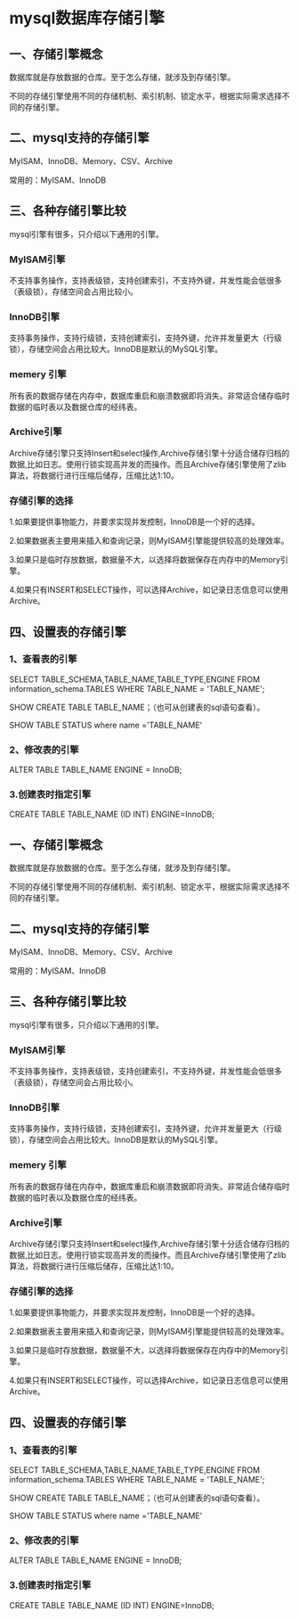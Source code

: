 # mysql数据库存储引擎

## 一、存储引擎概念

数据库就是存放数据的仓库。至于怎么存储，就涉及到存储引擎。

不同的存储引擎使用不同的存储机制、索引机制、锁定水平，根据实际需求选择不同的存储引擎。

## 二、mysql支持的存储引擎

MyISAM、InnoDB、Memory、CSV、Archive

常用的：MyISAM、InnoDB

## 三、各种存储引擎比较

mysql引擎有很多，只介绍以下通用的引擎。

### MyISAM引擎

不支持事务操作，支持表级锁，支持创建索引，不支持外键，并发性能会低很多（表级锁），存储空间会占用比较小。

### InnoDB引擎

支持事务操作，支持行级锁，支持创建索引，支持外键，允许并发量更大（行级锁），存储空间会占用比较大。InnoDB是默认的MySQL引擎。

### memery 引擎

所有表的数据存储在内存中，数据库重启和崩溃数据即将消失。非常适合储存临时数据的临时表以及数据仓库的经纬表。

### Archive引擎

Archive存储引擎只支持Insert和select操作,Archive存储引擎十分适合储存归档的数据,比如日志。使用行锁实现高并发的而操作。而且Archive存储引擎使用了zlib算法，将数据行进行压缩后储存，压缩比达1:10。

### 存储引擎的选择

1.如果要提供事物能力，并要求实现并发控制，InnoDB是一个好的选择。

2.如果数据表主要用来插入和查询记录，则MyISAM引擎能提供较高的处理效率。

3.如果只是临时存放数据，数据量不大，以选择将数据保存在内存中的Memory引擎。

4.如果只有INSERT和SELECT操作，可以选择Archive，如记录日志信息可以使用Archive。

## 四、设置表的存储引擎

### 1、查看表的引擎

SELECT TABLE_SCHEMA,TABLE_NAME,TABLE_TYPE,ENGINE FROM  information_schema.TABLES WHERE  TABLE_NAME = 'TABLE_NAME';

SHOW CREATE TABLE  TABLE_NAME；（也可从创建表的sql语句查看）。

SHOW TABLE STATUS where name ='TABLE_NAME'

### 2、修改表的引擎

ALTER TABLE TABLE_NAME ENGINE = InnoDB;

### 3.创建表时指定引擎

CREATE TABLE TABLE_NAME (ID INT) ENGINE=InnoDB;

## 一、存储引擎概念

数据库就是存放数据的仓库。至于怎么存储，就涉及到存储引擎。

不同的存储引擎使用不同的存储机制、索引机制、锁定水平，根据实际需求选择不同的存储引擎。

## 二、mysql支持的存储引擎

MyISAM、InnoDB、Memory、CSV、Archive

常用的：MyISAM、InnoDB

## 三、各种存储引擎比较

mysql引擎有很多，只介绍以下通用的引擎。

### MyISAM引擎

不支持事务操作，支持表级锁，支持创建索引，不支持外键，并发性能会低很多（表级锁），存储空间会占用比较小。

### InnoDB引擎

支持事务操作，支持行级锁，支持创建索引，支持外键，允许并发量更大（行级锁），存储空间会占用比较大。InnoDB是默认的MySQL引擎。

### memery 引擎

所有表的数据存储在内存中，数据库重启和崩溃数据即将消失。非常适合储存临时数据的临时表以及数据仓库的经纬表。

### Archive引擎

Archive存储引擎只支持Insert和select操作,Archive存储引擎十分适合储存归档的数据,比如日志。使用行锁实现高并发的而操作。而且Archive存储引擎使用了zlib算法，将数据行进行压缩后储存，压缩比达1:10。

### 存储引擎的选择

1.如果要提供事物能力，并要求实现并发控制，InnoDB是一个好的选择。

2.如果数据表主要用来插入和查询记录，则MyISAM引擎能提供较高的处理效率。

3.如果只是临时存放数据，数据量不大，以选择将数据保存在内存中的Memory引擎。

4.如果只有INSERT和SELECT操作，可以选择Archive，如记录日志信息可以使用Archive。

## 四、设置表的存储引擎

### 1、查看表的引擎

SELECT TABLE_SCHEMA,TABLE_NAME,TABLE_TYPE,ENGINE FROM  information_schema.TABLES WHERE  TABLE_NAME = 'TABLE_NAME';

SHOW CREATE TABLE  TABLE_NAME；（也可从创建表的sql语句查看）。

SHOW TABLE STATUS where name ='TABLE_NAME'

### 2、修改表的引擎

ALTER TABLE TABLE_NAME ENGINE = InnoDB;

### 3.创建表时指定引擎

CREATE TABLE TABLE_NAME (ID INT) ENGINE=InnoDB;